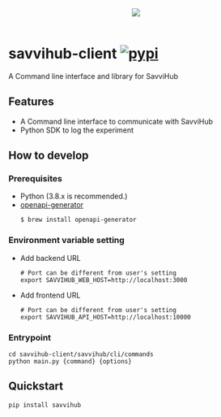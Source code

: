 <div align="center">
  <img src="https://imgur.com/FgQvEZ2.png" /><br><br>
</div>

# savvihub-client [![pypi](https://img.shields.io/pypi/v/savvihub.svg)](https://pypi.python.org/pypi/savvihub)

A Command line interface and library for SavviHub


## Features
- A Command line interface to communicate with SavviHub
- Python SDK to log the experiment

## How to develop
### Prerequisites
* Python (3.8.x is recommended.)
* [openapi-generator](https://github.com/OpenAPITools/openapi-generator)
    ```shell
    $ brew install openapi-generator
    ```

### Environment variable setting
* Add backend URL
  ```shell
  # Port can be different from user's setting
  export SAVVIHUB_WEB_HOST=http://localhost:3000
  ```
* Add frontend URL
  ```shell
  # Port can be different from user's setting
  export SAVVIHUB_API_HOST=http://localhost:10000
  ```

### Entrypoint
```angular2html
cd savvihub-client/savvihub/cli/commands
python main.py {command} {options}
```

## Quickstart
```shell
pip install savvihub
```
